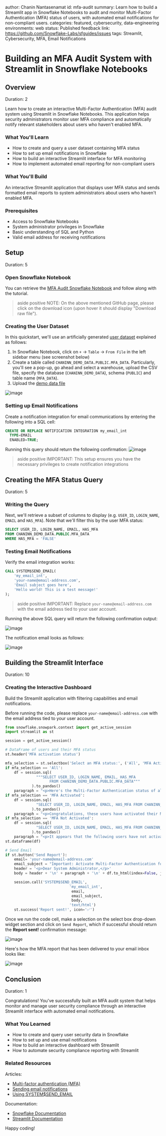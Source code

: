 author: Chanin Nantasenamat
id: mfa-audit
summary: Learn how to build a Streamlit app in Snowflake Notebooks to audit and monitor Multi-Factor Authentication (MFA) status of users, with automated email notifications for non-compliant users.
categories: featured, cybersecurity, data-engineering
environments: web
status: Published
feedback link: https://github.com/Snowflake-Labs/sfguides/issues
tags: Streamlit, Cybersecurity, MFA, Email Notifications

# Building an MFA Audit System with Streamlit in Snowflake Notebooks
<!-- ------------------------ -->
## Overview
Duration: 2

Learn how to create an interactive Multi-Factor Authentication (MFA) audit system using Streamlit in Snowflake Notebooks. This application helps security administrators monitor user MFA compliance and automatically notify relevant stakeholders about users who haven't enabled MFA.

### What You'll Learn
- How to create and query a user dataset containing MFA status
- How to set up email notifications in Snowflake
- How to build an interactive Streamlit interface for MFA monitoring
- How to implement automated email reporting for non-compliant users

### What You'll Build
An interactive Streamlit application that displays user MFA status and sends formatted email reports to system administrators about users who haven't enabled MFA.

### Prerequisites
- Access to Snowflake Notebooks
- System administrator privileges in Snowflake
- Basic understanding of SQL and Python
- Valid email address for receiving notifications

<!-- ------------------------ -->
## Setup
Duration: 5

### Open Snowflake Notebook
You can retrieve the [MFA Audit Snowflake Notebook](https://github.com/Snowflake-Labs/snowflake-demo-notebooks/blob/main/MFA_Audit_of_Users/MFA_Audit_of_Users_with_Streamlit_in_Snowflake_Notebooks.ipynb) and follow along with the tutorial.

> aside positive
> NOTE:
> On the above mentioned GitHub page, please click on the download icon (upon hover it should display "Download raw file").

### Creating the User Dataset
In this quickstart, we'll use an artificially generated [user dataset](https://github.com/Snowflake-Labs/snowflake-demo-notebooks/blob/main/MFA%20Audit%20of%20Users/demo_data.csv) explained as follows:

1. In Snowflake Notebook, click on `+` → `Table` → `From File` in the left sidebar menu (see screenshot below)
2. Create a table called `CHANINN_DEMO_DATA.PUBLIC.MFA_DATA`. Particularly, you'll see a pop-up, go ahead and select a warehouse, upload the CSV file, specify the database (`CHANINN_DEMO_DATA`), schema (`PUBLIC`) and table name (`MFA_DATA`).
3. Upload the [demo data file](https://github.com/Snowflake-Labs/snowflake-demo-notebooks/blob/main/MFA%20Audit%20of%20Users/demo_data.csv)

![image](assets/img01.PNG)

### Setting up Email Notifications
Create a notification integration for email communications by entering the following into a SQL cell:

```sql
CREATE OR REPLACE NOTIFICATION INTEGRATION my_email_int
  TYPE=EMAIL
  ENABLED=TRUE;
```

Running this query should return the following confirmation:
![image](assets/img02.PNG)

> aside positive
> IMPORTANT:
> This setup ensures you have the necessary privileges to create notification integrations

<!-- ------------------------ -->
## Creating the MFA Status Query
Duration: 5

### Writing the Query

Next, we'll retrieve a subset of columns to display (e.g. `USER_ID`, `LOGIN_NAME`, `EMAIL` and `HAS_MFA`). Note that we'll filter this by the user MFA status:

```sql
SELECT USER_ID, LOGIN_NAME, EMAIL, HAS_MFA
FROM CHANINN_DEMO_DATA.PUBLIC.MFA_DATA
WHERE HAS_MFA = 'FALSE'
```

### Testing Email Notifications
Verify the email integration works:

```sql
CALL SYSTEM$SEND_EMAIL(
    'my_email_int',
    'your-name@email-address.com',
    'Email subject goes here',
    'Hello world! This is a test message!'
);
```

> aside positive
> IMPORTANT:
> Replace `your-name@email-address.com` with the email address tied to your user account.

Running the above SQL query will return the following confirmation output:

![image](assets/img03.PNG)

The notification email looks as follows:

![image](assets/img04.PNG)

<!-- ------------------------ -->
## Building the Streamlit Interface
Duration: 10

### Creating the Interactive Dashboard
Build the Streamlit application with filtering capabilities and email notifications.

Before running the code, please replace `your-name@email-address.com` with the email address tied to your user account.

```python
from snowflake.snowpark.context import get_active_session
import streamlit as st

session = get_active_session()

# DataFrame of users and their MFA status
st.header('MFA activation status')

mfa_selection = st.selectbox('Select an MFA status:', ('All', 'MFA Activated', 'MFA Not Activated'))
if mfa_selection == 'All':
    df = session.sql(
              """SELECT USER_ID, LOGIN_NAME, EMAIL, HAS_MFA 
                    FROM CHANINN_DEMO_DATA.PUBLIC.MFA_DATA"""
            ).to_pandas()
    paragraph = "<p>Here's the Multi-Factor Authentication status of all users. Please refer users to the <a href='https://docs.snowflake.com/en/user-guide/security-mfa'>Docs page on MFA</a> to activate MFA.</p>"
if mfa_selection == 'MFA Activated':
    df = session.sql(
              "SELECT USER_ID, LOGIN_NAME, EMAIL, HAS_MFA FROM CHANINN_DEMO_DATA.PUBLIC.MFA_DATA WHERE HAS_MFA = 'TRUE'"
            ).to_pandas()
    paragraph = "<p>Congratulations, these users have activated their Multi-Factor Authentication!</p>"
if mfa_selection == 'MFA Not Activated':
    df = session.sql(
              "SELECT USER_ID, LOGIN_NAME, EMAIL, HAS_MFA FROM CHANINN_DEMO_DATA.PUBLIC.MFA_DATA WHERE HAS_MFA = 'FALSE'"
            ).to_pandas()
    paragraph = "<p>It appears that the following users have not activated Multi-Factor Authentication. Please refer users to the <a href='https://docs.snowflake.com/en/user-guide/security-mfa'>Docs page on MFA</a> to activate MFA.</p>"
st.dataframe(df)

# Send Email
if st.button('Send Report'):
    email= 'your-name@email-address.com'
    email_subject = "Important: Activate Multi-Factor Authentication for User's Account"
    header = '<p>Dear System Administrator,</p>'
    body = header + '\n' + paragraph + '\n' + df.to_html(index=False, justify='left')

    session.call('SYSTEM$SEND_EMAIL',
                             'my_email_int',
                              email,
                              email_subject,
                              body,
                             'text/html')
    st.success('Report sent!', icon='✅')
```

Once we run the code cell, make a selection on the select box drop-down widget section and click on `Send Report`, which if successful should return the **Report sent!** confirmation message:

![image](assets/img05.gif)

Here's how the MFA report that has been delivered to your email inbox looks like:

![image](assets/img06.PNG)

## Conclusion
Duration: 1

Congratulations! You've successfully built an MFA audit system that helps monitor and manage user security compliance through an interactive Streamlit interface with automated email notifications.

### What You Learned
- How to create and query user security data in Snowflake
- How to set up and use email notifications
- How to build an interactive dashboard with Streamlit
- How to automate security compliance reporting with Streamlit

### Related Resources

Articles:
- [Multi-factor authentication (MFA)](https://docs.snowflake.com/en/user-guide/security-mfa)
- [Sending email notifications](https://docs.snowflake.com/en/user-guide/notifications/email-notifications)
- [Using SYSTEM$SEND_EMAIL](https://docs.snowflake.com/en/user-guide/notifications/email-stored-procedures)

Documentation:
- [Snowflake Documentation](https://docs.snowflake.com/)
- [Streamlit Documentation](https://docs.streamlit.io/)

Happy coding!